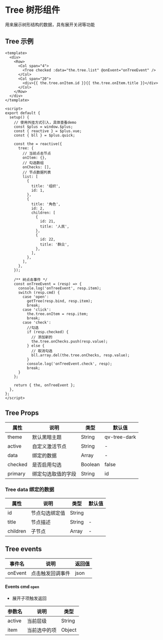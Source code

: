 # Tree 树形组件

用来展示树形结构的数据，具有展开关闭等功能

## Tree 示例

<CodeRun auto editable>

```vue
<template>
  <div>
    <Row>
      <Col span="4">
        <Tree checked :data="the.tree.list" @onEvent="onTreeEvent" />
      </Col>
      <Col span="20">
        <div>{{ the.tree.onItem.id }}{{ the.tree.onItem.title }}</div>
      </Col>
    </Row>
  </div>
</template>

<script>
export default {
  setup() {
    // 使用外挂方式引入，具体查看demo
    const $plus = window.$plus;
    const { reactive } = $plus.vue;
    const { bll } = $plus.quick;

    const the = reactive({
      tree: {
        // 当前点击节点
        onItem: {},
        // 勾选数组
        onChecks: [],
        // 节点数据列表
        list: [
          {
            title: '组织',
            id: 1,
          },
          {
            title: '角色',
            id: 2,
            children: [
              {
                id: 21,
                title: '人民',
              },
              {
                id: 22,
                title: '群众',
              },
            ],
          },
        ],
      },
    });

    /** 树点击事件 */
    const onTreeEvent = (resp) => {
      console.log('onTreeEvent', resp.item);
      switch (resp.cmd) {
        case 'open':
          getTree(resp.bind, resp.item);
          break;
        case 'click':
          the.tree.onItem = resp.item;
          break;
        case 'check':
          //勾选
          if (resp.checked) {
            // 添加新的
            the.tree.onChecks.push(resp.value);
          } else {
            // 取消勾选
            bll.array.del(the.tree.onChecks, resp.value);
          }
          console.log('onTreeEvent.check', resp);
          break;
      }
    };

    return { the, onTreeEvent };
  },
};
</script>
```

</CodeRun>

## Tree Props

| 属性    | 说明               | 类型    | 默认值       |
| ------- | ------------------ | ------- | ------------ |
| theme   | 默认黑暗主题       | String  | qv-tree-dark |
| active  | 自定义激活节点     | String  | -            |
| data    | 绑定的数据         | Array   | -            |
| checked | 是否启用勾选       | Boolean | false        |
| primary | 绑定勾选取值的字段 | String  | id           |

### Tree data 绑定的数据

| 属性     | 说明           | 类型   | 默认值 |
| -------- | -------------- | ------ | ------ |
| id       | 节点勾选绑定值 | String |        |
| title    | 节点描述       | String | -      |
| children | 子节点         | Array  | -      |

## Tree events

| 事件名  | 说明             | 返回值 |
| ------- | ---------------- | ------ |
| onEvent | 点击触发回调事件 | json   |

#### Events cmd `open`

- 展开子项触发返回

| 参数名 | 说明         | 类型   |
| ------ | ------------ | ------ |
| active | 当前层级     | String |
| item   | 当前选中的项 | Object |
